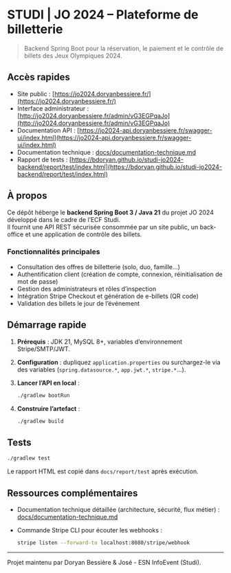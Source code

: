 # STUDI | JO 2024 – Plateforme de billetterie

> Backend Spring Boot pour la réservation, le paiement et le contrôle de billets des Jeux Olympiques 2024.

## Accès rapides

- Site public : [https://jo2024.doryanbessiere.fr/](https://jo2024.doryanbessiere.fr/)
- Interface
  administrateur : [http://jo2024.doryanbessiere.fr/admin/vG3EGPqaJo](http://jo2024.doryanbessiere.fr/admin/vG3EGPqaJo)
- Documentation
  API : [https://jo2024-api.doryanbessiere.fr/swagger-ui/index.html](https://jo2024-api.doryanbessiere.fr/swagger-ui/index.html)
- Documentation technique : [docs/documentation-technique.md](docs/documentation-technical.md)
- Rapport de
  tests : [https://bdoryan.github.io/studi-jo2024-backend/report/test/index.html](https://bdoryan.github.io/studi-jo2024-backend/report/test/index.html)

## À propos

Ce dépôt héberge le **backend Spring Boot 3 / Java 21** du projet JO 2024 développé dans le cadre de l’ECF Studi.  
Il fournit une API REST sécurisée consommée par un site public, un back-office et une application de contrôle des
billets.

### Fonctionnalités principales

- Consultation des offres de billetterie (solo, duo, famille…)
- Authentification client (création de compte, connexion, réinitialisation de mot de passe)
- Gestion des administrateurs et rôles d’inspection
- Intégration Stripe Checkout et génération de e-billets (QR code)
- Validation des billets le jour de l’événement

## Démarrage rapide

1. **Prérequis** : JDK 21, MySQL 8+, variables d’environnement Stripe/SMTP/JWT.
2. **Configuration** : dupliquez `application.properties` ou surchargez-le via des variables (`spring.datasource.*`,
   `app.jwt.*`, `stripe.*`…).
3. **Lancer l’API en local** :

   ```bash
   ./gradlew bootRun
   ```

4. **Construire l’artefact** :

   ```bash
   ./gradlew build
   ```

## Tests

```bash
./gradlew test
```

Le rapport HTML est copié dans `docs/report/test` après exécution.

## Ressources complémentaires

- Documentation technique détaillée (architecture, sécurité, flux
  métier) : [docs/documentation-technique.md](docs/documentation-technical.md)
- Commande Stripe CLI pour écouter les webhooks :

  ```bash
  stripe listen --forward-to localhost:8080/stripe/webhook
  ```

---

Projet maintenu par Doryan Bessière & José - ESN InfoEvent (Studi). 
